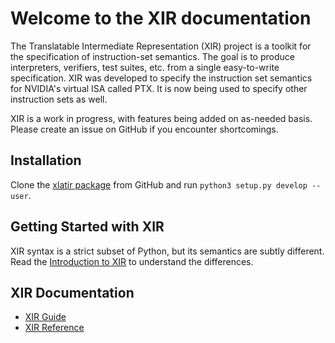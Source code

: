 <!--
SPDX-FileCopyrightText: 2021,2023 University of Rochester

SPDX-License-Identifier: MIT
-->

# Welcome to the XIR documentation

The Translatable Intermediate Representation (XIR) project is a toolkit for the specification of instruction-set semantics.
The goal is to produce interpreters, verifiers, test suites, etc. from a single easy-to-write specification.
XIR was developed to specify the instruction set semantics for NVIDIA's virtual ISA called PTX.
It is now being used to specify other instruction sets as well.

XIR is a work in progress, with features being added on as-needed basis. Please create an issue on GitHub if you encounter shortcomings.

## Installation

Clone the [xlatir package](https://github.com/pyxis-roc/xlatir) from
GitHub and run `python3 setup.py develop --user`.


## Getting Started with XIR

XIR syntax is a strict subset of Python, but its semantics are subtly different. Read the [Introduction to XIR](guide/intro) to understand the differences.


## XIR Documentation

  * [XIR Guide](guide)
  * [XIR Reference](ref)
